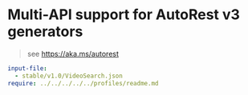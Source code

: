 # Multi-API support for AutoRest v3 generators

> see https://aka.ms/autorest

``` yaml $(enable-multi-api)
input-file:
  - stable/v1.0/VideoSearch.json
require: ../../../../../profiles/readme.md
```

